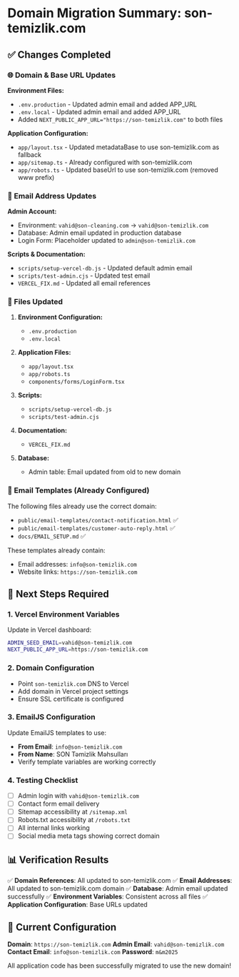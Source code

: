 # Domain Migration Summary: son-temizlik.com

## ✅ Changes Completed

### 🌐 Domain & Base URL Updates

**Environment Files:**
- `.env.production` - Updated admin email and added APP_URL
- `.env.local` - Updated admin email and added APP_URL
- Added `NEXT_PUBLIC_APP_URL="https://son-temizlik.com"` to both files

**Application Configuration:**
- `app/layout.tsx` - Updated metadataBase to use son-temizlik.com as fallback
- `app/sitemap.ts` - Already configured with son-temizlik.com
- `app/robots.ts` - Updated baseUrl to use son-temizlik.com (removed www prefix)

### 📧 Email Address Updates

**Admin Account:**
- Environment: `vahid@son-cleaning.com` → `vahid@son-temizlik.com`
- Database: Admin email updated in production database
- Login Form: Placeholder updated to `admin@son-temizlik.com`

**Scripts & Documentation:**
- `scripts/setup-vercel-db.js` - Updated default admin email
- `scripts/test-admin.cjs` - Updated test email
- `VERCEL_FIX.md` - Updated all email references

### 📁 Files Updated

1. **Environment Configuration:**
   - `.env.production`
   - `.env.local`

2. **Application Files:**
   - `app/layout.tsx`
   - `app/robots.ts`
   - `components/forms/LoginForm.tsx`

3. **Scripts:**
   - `scripts/setup-vercel-db.js`
   - `scripts/test-admin.cjs`

4. **Documentation:**
   - `VERCEL_FIX.md`

5. **Database:**
   - Admin table: Email updated from old to new domain

### 🔧 Email Templates (Already Configured)

The following files already use the correct domain:
- `public/email-templates/contact-notification.html` ✅
- `public/email-templates/customer-auto-reply.html` ✅
- `docs/EMAIL_SETUP.md` ✅

These templates already contain:
- Email addresses: `info@son-temizlik.com`
- Website links: `https://son-temizlik.com`

## 🚀 Next Steps Required

### 1. Vercel Environment Variables
Update in Vercel dashboard:
```bash
ADMIN_SEED_EMAIL=vahid@son-temizlik.com
NEXT_PUBLIC_APP_URL=https://son-temizlik.com
```

### 2. Domain Configuration
- Point `son-temizlik.com` DNS to Vercel
- Add domain in Vercel project settings
- Ensure SSL certificate is configured

### 3. EmailJS Configuration
Update EmailJS templates to use:
- **From Email**: `info@son-temizlik.com`
- **From Name**: SON Təmizlik Məhsulları
- Verify template variables are working correctly

### 4. Testing Checklist
- [ ] Admin login with `vahid@son-temizlik.com`
- [ ] Contact form email delivery
- [ ] Sitemap accessibility at `/sitemap.xml`
- [ ] Robots.txt accessibility at `/robots.txt`
- [ ] All internal links working
- [ ] Social media meta tags showing correct domain

## 📊 Verification Results

✅ **Domain References**: All updated to son-temizlik.com
✅ **Email Addresses**: All updated to son-temizlik.com domain
✅ **Database**: Admin email updated successfully
✅ **Environment Variables**: Consistent across all files
✅ **Application Configuration**: Base URLs updated

## 🎯 Current Configuration

**Domain**: `https://son-temizlik.com`
**Admin Email**: `vahid@son-temizlik.com`
**Contact Email**: `info@son-temizlik.com`
**Password**: `m&m2025`

All application code has been successfully migrated to use the new domain!